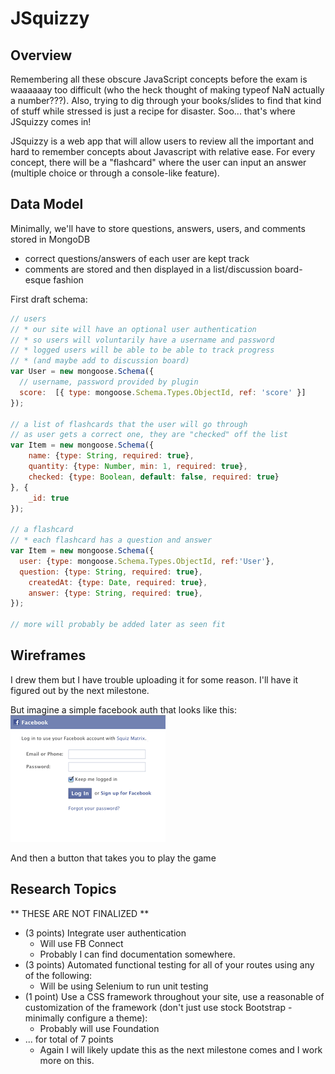 
# JSquizzy

## Overview

Remembering all these obscure JavaScript concepts before the exam is waaaaaay too difficult (who the heck thought of making typeof NaN actually a number???). Also, trying to dig through your books/slides to find that kind of stuff while stressed is just a recipe for disaster. Soo... that's where JSquizzy comes in!

JSquizzy is a web app that will allow users to review all the important and hard to remember concepts about Javascript with relative ease. For every concept, there will be a "flashcard" where the user can input an answer (multiple choice or through a console-like feature).


## Data Model

Minimally, we'll have to store questions, answers, users, and comments stored in MongoDB

* correct questions/answers of each user are kept track
* comments are stored and then displayed in a list/discussion board-esque fashion


First draft schema:

```javascript
// users
// * our site will have an optional user authentication
// * so users will voluntarily have a username and password
// * logged users will be able to be able to track progress
// * (and maybe add to discussion board)
var User = new mongoose.Schema({
  // username, password provided by plugin
  score:  [{ type: mongoose.Schema.Types.ObjectId, ref: 'score' }]
});

// a list of flashcards that the user will go through
// as user gets a correct one, they are "checked" off the list
var Item = new mongoose.Schema({
	name: {type: String, required: true},
	quantity: {type: Number, min: 1, required: true},
	checked: {type: Boolean, default: false, required: true}
}, {
	_id: true
});

// a flashcard
// * each flashcard has a question and answer
var Item = new mongoose.Schema({
  user: {type: mongoose.Schema.Types.ObjectId, ref:'User'},
  question: {type: String, required: true},
	createdAt: {type: Date, required: true},
	answer: {type: String, required: true},
});

// more will probably be added later as seen fit
```

## Wireframes
I drew them but I have trouble uploading it for some reason. I'll have it figured out by the next milestone.

But imagine a simple facebook auth that looks like this:
![list create](documentation/userauth.png)

And then a button that takes you to play the game

## Research Topics

** THESE ARE NOT FINALIZED **
* (3 points) Integrate user authentication
    * Will use FB Connect
    * Probably I can find documentation somewhere.
* (3 points) Automated functional testing for all of your routes using any of the following:
    * Will be using Selenium to run unit testing
* (1 point) Use a CSS framework throughout your site, use a reasonable of customization of the framework (don't just use stock Bootstrap - minimally configure a theme):
    * Probably will use Foundation
* ... for total of 7 points 
    * Again I will likely update this as the next milestone comes and I work more on this.


